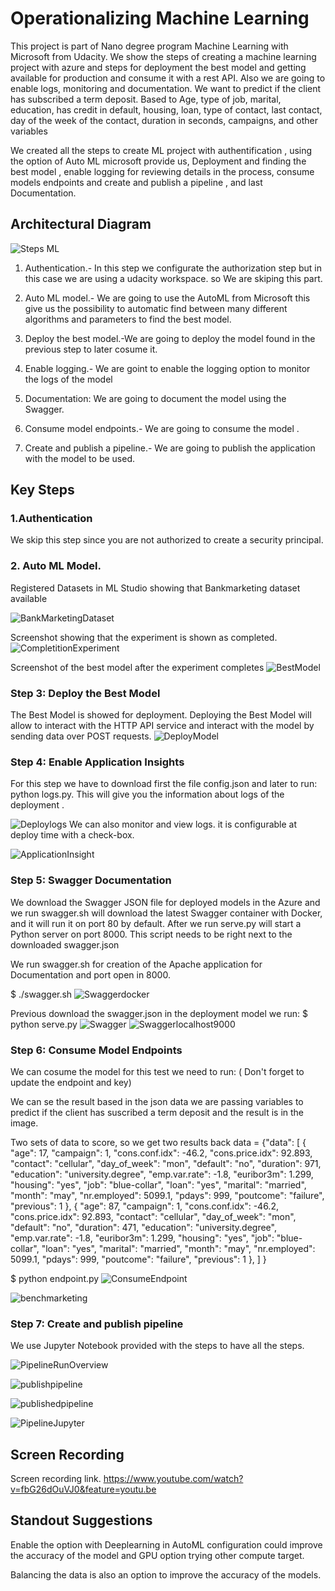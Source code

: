 # Operationalizing Machine Learning

This project is part of Nano degree program Machine Learning with Microsoft from Udacity.
We show the steps of creating a machine learning project with azure and steps for deployment the best model and getting available for production and consume it with a rest API. Also we are going to enable logs, monitoring and documentation.
We want to predict if the client has subscribed a term deposit. Based to Age, type of job, marital, education, has credit in default, housing, loan, type of contact, last contact, day of the week of the contact, duration in seconds, campaigns, and other variables

 We created all the steps to create ML project with authentification , using the option of Auto ML microsoft provide us, Deployment and finding the best model , enable logging for reviewing details in the process, consume models endpoints and create and publish a pipeline , and last Documentation. 

## Architectural Diagram

![Steps ML](./Images/stepsml.png)

1) Authentication.- In this step we configurate the authorization step but in this case we are using a udacity workspace. so We are skiping this part.

2) Auto ML model.- We are going to use the AutoML from Microsoft this give us the possibility to automatic find between many different algorithms and parameters to find the best model. 

3) Deploy the best model.-We are going to deploy the model found in the previous step to later cosume it.

4) Enable logging.- We are goint to enable the logging option to monitor the logs of the model

5) Documentation: We are going to document the model using the Swagger.

6) Consume model endpoints.- We are going to consume the model .

7) Create and publish a pipeline.- We are going to publish the application with the model to be used.

## Key Steps
### 1.Authentication
We skip this step since you are not authorized to create a security principal.
### 2. Auto ML Model.


Registered Datasets in ML Studio showing that Bankmarketing dataset available

![BankMarketingDataset](./Images/BankMarketingDataset.png)

Screenshot showing that the experiment is shown as completed.
![CompletitionExperiment](./Images/CompletitionExperiment.png)

Screenshot of the best model after the experiment completes
![BestModel](./Images/BestModel.png)

### Step 3: Deploy the Best Model
The Best Model is showed for deployment.
Deploying the Best Model will allow to interact with the HTTP API service and interact with the model by sending data over POST requests.
![DeployModel](./Images/DeployModel.png)

### Step 4: Enable Application Insights

For this step we have to download first the file config.json and later to run: python logs.py.
This will give you the information about logs of the deployment .

![Deploylogs](./Images/Deploylogs.png)
We can also monitor and view logs. it is configurable at deploy time with a check-box.

![ApplicationInsight](./Images/ApplicationInsight.png)

### Step 5: Swagger Documentation
We download the Swagger JSON file for deployed models in the Azure and we run swagger.sh will download the latest Swagger container with Docker, and it will run it on port 80 by default.
After we run serve.py will start a Python server on port 8000. This script needs to be right next to the downloaded swagger.json 

We run swagger.sh for creation of the Apache application for Documentation and port open in 8000.

$ ./swagger.sh
![Swaggerdocker](./Images/Swaggerdocker.png)

Previous download the swagger.json in the deployment model we run:
$ python serve.py
![Swagger](./Images/Swagger.png)
![Swaggerlocalhost9000](./Images/Swaggerlocalhost9000.png)

### Step 6: Consume Model Endpoints
We can cosume the model for this test we need to run:  ( Don't forget to update the endpoint and key)

We can se the result based in the json data we are passing  variables to predict  if the client has suscribed a term deposit and the result is in the image.

Two sets of data to score, so we get two results back
data = {"data":
        [
          {
            "age": 17,
            "campaign": 1,
            "cons.conf.idx": -46.2,
            "cons.price.idx": 92.893,
            "contact": "cellular",
            "day_of_week": "mon",
            "default": "no",
            "duration": 971,
            "education": "university.degree",
            "emp.var.rate": -1.8,
            "euribor3m": 1.299,
            "housing": "yes",
            "job": "blue-collar",
            "loan": "yes",
            "marital": "married",
            "month": "may",
            "nr.employed": 5099.1,
            "pdays": 999,
            "poutcome": "failure",
            "previous": 1
          },
          {
            "age": 87,
            "campaign": 1,
            "cons.conf.idx": -46.2,
            "cons.price.idx": 92.893,
            "contact": "cellular",
            "day_of_week": "mon",
            "default": "no",
            "duration": 471,
            "education": "university.degree",
            "emp.var.rate": -1.8,
            "euribor3m": 1.299,
            "housing": "yes",
            "job": "blue-collar",
            "loan": "yes",
            "marital": "married",
            "month": "may",
            "nr.employed": 5099.1,
            "pdays": 999,
            "poutcome": "failure",
            "previous": 1
          },
      ]
    }

$ python endpoint.py 
![ConsumeEndpoint](./Images/ConsumeEndpoint.png)

![benchmarketing](./Images/benchmarketing.png)


### Step 7: Create and publish pipeline
We use Jupyter Notebook provided with the steps to have all the steps. 

![PipelineRunOverview](./Images/PipelineRunOverview.png)

![publishpipeline](./Images/publishpipeline.png)

![publishedpipeline](./Images/publishedpipeline.png)

![PipelineJupyter](./Images/PipelineJupyter.png)



## Screen Recording
Screen recording link.
https://www.youtube.com/watch?v=fbG26dOuVJ0&feature=youtu.be

## Standout Suggestions
Enable the option with  Deeplearning in AutoML configuration could improve the accuracy of the model and GPU option trying other compute target.

Balancing the data is also an option to improve the accuracy of the models.

